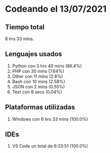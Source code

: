 # Codeando el 13/07/2021

## Tiempo total
6 hrs 33 mins.

## Lenguajes usados
1. Python con 5 hrs 40 mins (86.4%)
1. PHP con 30 mins (7.64%)
1. Other con 11 mins (2.8%)
1. Bash con 10 mins (2.58%)
1. JSON con 2 mins (0.55%)
1. Text con 8 secs (0.04%)

## Plataformas utilizadas
1. Windows con 6 hrs 33 mins (100.0%)

## IDEs
1. VS Code un total de 6:33:51 (100.0%)
